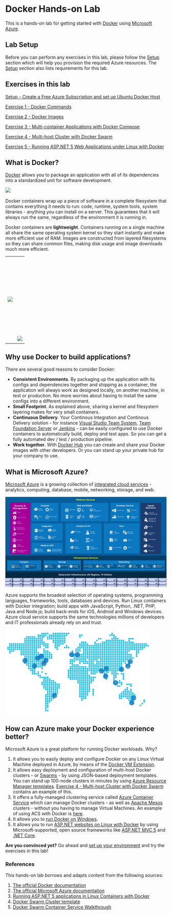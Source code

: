 # Docker Hands-on Lab

This is a hands-on lab for getting started with [Docker](https://www.docker.com/) using [Microsoft Azure](https://azure.microsoft.com/).

## Lab Setup

Before you can perform any exercises in this lab, please follow the [Setup](Setup/README.md) section which will help you provision the required Azure resources.
The [Setup](Setup/README.md) section also lists requirements for this lab.

## Exercises in this lab

[Setup - Create a Free Azure Subscription and set up Ubuntu Docker Host](Setup/README.md)

[Exercise 1 - Docker Commands](Exercise01/README.md)

[Exercise 2 - Docker Images](Exercise02/README.md)

[Exercise 3 - Multi-container Applications with Docker Compose](Exercise03/README.md)

[Exercise 4 - Multi-host Cluster with Docker Swarm](Exercise04/README.md)

[Exercise 5 - Running ASP.NET 5 Web Applications under Linux with Docker](Exercise05/README.md)

## What is Docker?

[Docker](https://www.docker.com/) allows you to package an application with all of its dependencies into a standardized unit for software development.

![](images/what_is_layered_filesystems_sm.png)

Docker containers wrap up a piece of software in a complete filesystem that contains everything it needs to run: code, runtime, system tools, system libraries - anything you can install on a server. This guarantees that it will always run the same, regardless of the environment it is running in. 

Docker containers are **lightweight**. Containers running on a single machine all share the same operating system kernel so they start instantly and make more efficient use of RAM. Images are constructed from layered filesystems so they can share common files, making disk usage and image downloads much more efficient.

<table border="0" cellpadding="0" cellspacing="0">
    <tr>
        <td style="width: 50%;">
            <img src="images/what-is-docker-diagram.png"/>
        </td>
        <td style="width: 50%;">
            <img src="images/what-is-vm-diagram.png" style="margin-top: 245px;"/>
        </td>
    </tr> 
</table>

## Why use Docker to build applications?

There are several good reasons to consider Docker:

- **Consistent Environments**. By packaging up the application with its configs and dependencies together and shipping as a container, the application will always work as designed locally, on another machine, in test or production. No more worries about having to install the same configs into a different environment.
- **Small Footprint**. As explained above, sharing a kernel and filesystem layering makes for very small containers.
- **Continuous Delivery**. Your Continous Integration and Continous Delivery solution - for instance [Visual Studio Team System](https://www.visualstudio.com/), [Team Foundation Server](https://www.visualstudio.com/en-us/products/tfs-overview-vs.aspx) or [Jenkins](http://jenkins-ci.org/) - can be easily configured to use Docker containers to automatically build, deploy and test apps. So you can get a fully automated dev / test / production pipeline.
- **Work together**. With [Docker Hub](https://hub.docker.com/) you can create and share your Docker images with other developers. Or you can stand up your private hub for your company to use.

## What is Microsoft Azure?

[Microsoft Azure](https://azure.microsoft.com/) is a growing collection of [integrated cloud services](https://azure.microsoft.com/en-us/services/) - analytics, computing, database, mobile, networking, storage, and web.

![](images/azure-landscape.png)

Azure supports the broadest selection of operating systems, programming languages, frameworks, tools, databases and devices. Run Linux containers with Docker integration; build apps with JavaScript, Python, .NET, PHP, Java and Node.js; build back-ends for iOS, Android and Windows devices. Azure cloud service supports the same technologies millions of developers and IT professionals already rely on and trust.

![](images/map.png)

## How can Azure make your Docker experience better?

Microsoft Azure is a great platform for running Docker workloads. Why?

1. It allows you to easily deploy and configure Docker on any Linux Virtual Machine deployed in Azure, by means of the [Docker VM Extension](https://github.com/Azure/azure-docker-extension/blob/master/README.md). 
2. It allows easy deployment and configuration of multi-host Docker clusters - or [Swarms](https://docs.docker.com/swarm/) - by using JSON-based deployment templates. You can stand up 100-node clusters in minutes by using [Azure Resource Manager templates](https://azure.microsoft.com/en-us/documentation/templates/). [Exercise 4 - Multi-host Cluster with Docker Swarm](Exercise04/README.md) contains an example of this.
3. It offers a fully-managed clustering service called [Azure Container Service](https://azure.microsoft.com/en-us/services/container-service/) which can manage Docker clusters - as well as [Apache Mesos](https://mesos.apache.org/) clusters - without you having to manage Virtual Machines. An example of using ACS with Docker is [here](https://github.com/Azure/azure-quickstart-templates/tree/master/101-acs-swarm).
4. It allows you to [run Docker on Windows](https://azure.microsoft.com/en-us/blog/docker-client-for-windows-is-now-available/). 
5. It allows you to run [ASP.NET websites on Linux with Docker](https://blogs.msdn.microsoft.com/webdev/2015/01/14/running-asp-net-5-applications-in-linux-containers-with-docker/) by using Microsoft-supported, open source frameworks like [ASP.NET MVC 5](http://www.asp.net/mvc/mvc5) and [.NET Core](https://github.com/dotnet/core).

**Are you convinced yet?** Go ahead and [set up your environment](Setup/README.md) and try the exercises in this lab!


### References

This hands-on lab borrows and adapts content from the following sources:

1. [The official Docker documentation](https://docs.docker.com/)
2. [The official Microsoft Azure documentation](https://azure.microsoft.com/en-us/documentation/)
3. [Running ASP.NET 5 applications in Linux Containers with Docker](https://blogs.msdn.microsoft.com/webdev/2015/01/14/running-asp-net-5-applications-in-linux-containers-with-docker/)
4. [Docker Swarm Cluster template](https://github.com/Azure/azure-quickstart-templates/tree/master/docker-swarm-cluster)
5. [Docker Swarm Container Service Walkthrough](https://github.com/Azure/azure-quickstart-templates/blob/master/101-acs-swarm/docs/SwarmPreviewWalkthrough.md)
